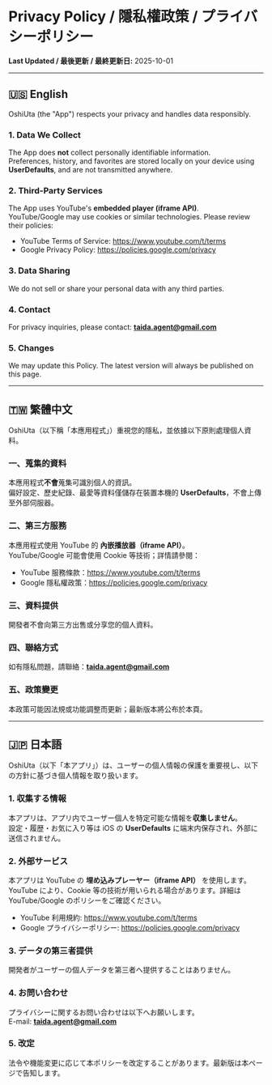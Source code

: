 # Privacy Policy / 隱私權政策 / プライバシーポリシー

**Last Updated / 最後更新 / 最終更新日:** 2025-10-01

---

## 🇺🇸 English

OshiUta (the "App") respects your privacy and handles data responsibly.

### 1. Data We Collect
The App does **not** collect personally identifiable information.  
Preferences, history, and favorites are stored locally on your device using **UserDefaults**, and are not transmitted anywhere.

### 2. Third-Party Services
The App uses YouTube's **embedded player (iframe API)**.  
YouTube/Google may use cookies or similar technologies. Please review their policies:

- YouTube Terms of Service: https://www.youtube.com/t/terms  
- Google Privacy Policy: https://policies.google.com/privacy

### 3. Data Sharing
We do not sell or share your personal data with any third parties.

### 4. Contact
For privacy inquiries, please contact: **taida.agent@gmail.com**

### 5. Changes
We may update this Policy. The latest version will always be published on this page.

---

## 🇹🇼 繁體中文

OshiUta（以下稱「本應用程式」）重視您的隱私，並依據以下原則處理個人資料。

### 一、蒐集的資料
本應用程式**不會**蒐集可識別個人的資訊。  
偏好設定、歷史紀錄、最愛等資料僅儲存在裝置本機的 **UserDefaults**，不會上傳至外部伺服器。

### 二、第三方服務
本應用程式使用 YouTube 的 **內嵌播放器（iframe API）**。  
YouTube/Google 可能會使用 Cookie 等技術；詳情請參閱：

- YouTube 服務條款：https://www.youtube.com/t/terms  
- Google 隱私權政策：https://policies.google.com/privacy

### 三、資料提供
開發者不會向第三方出售或分享您的個人資料。

### 四、聯絡方式
如有隱私問題，請聯絡：**taida.agent@gmail.com**

### 五、政策變更
本政策可能因法規或功能調整而更新；最新版本將公布於本頁。

---

## 🇯🇵 日本語

OshiUta（以下「本アプリ」）は、ユーザーの個人情報の保護を重要視し、以下の方針に基づき個人情報を取り扱います。

### 1. 収集する情報
本アプリは、アプリ内でユーザー個人を特定可能な情報を**収集しません**。  
設定・履歴・お気に入り等は iOS の **UserDefaults** に端末内保存され、外部に送信されません。

### 2. 外部サービス
本アプリは YouTube の **埋め込みプレーヤー（iframe API）** を使用します。  
YouTube により、Cookie 等の技術が用いられる場合があります。詳細は YouTube/Google のポリシーをご確認ください。

- YouTube 利用規約: https://www.youtube.com/t/terms  
- Google プライバシーポリシー: https://policies.google.com/privacy

### 3. データの第三者提供
開発者がユーザーの個人データを第三者へ提供することはありません。

### 4. お問い合わせ
プライバシーに関するお問い合わせは以下へお願いします。  
E-mail: **taida.agent@gmail.com**

### 5. 改定
法令や機能変更に応じて本ポリシーを改定することがあります。最新版は本ページで告知します。
